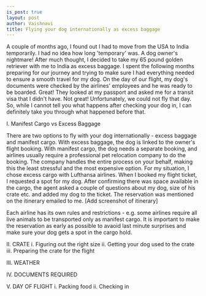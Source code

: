 ```yaml
---
is_post: true
layout: post
author: Vaishnavi
title: Flying your dog internationally as excess baggage
---
```


A couple of months ago, I found out I had to move from the USA to India temporarily. I had no idea how long 'temporary' was. A dog owner's nightmare! After much thought, I decided to take my 65 pound golden retriever with me to India as excess baggage. I spent the following months preparing for our journey and trying to make sure I had everything needed to ensure a smooth travel for my dog. On the day of our flight, my dog's documents were checked by the airlines' employees and he was ready to be boarded. Great! They looked at my passport and asked me for a transit visa that I didn't have. Not great! Unfortunately, we could not fly that day. So, while I cannot tell you what happens after checking your dog in, I can definitely take you through what happened before that. 

I. Manifest Cargo vs Excess Baggage

There are two options to fly with your dog internationally - excess baggage and manifest cargo. With excess baggage, the dog is linked to the owner's flight booking. With manifest cargo, the dog needs a separate booking, and airlines usually require a professional pet relocation company to do the booking. The company handles the entire process on your behalf, making this the least stressful and the most expensive option. For my situation, I chose excess cargo with Lufthansa airlines. When I booked my flight ticket, I requested a spot for my dog. After confirming there was space available in the cargo, the agent asked a couple of questions about my dog, size of his crate etc. and added my dog to the ticket. The reservation was mentioned on the itinerary emailed to me.
[Add screenshot of itinerary]

Each airline has its own rules and restrictions - e.g. some airlines require all live animals to be transported only as manifest cargo. It is important to make the reservation as early as possible to avaoid last minute surprises and make sure your dog gets a spot in the cargo hold. 
 
II. CRATE
 i. Figuring out the right size
 ii. Getting your dog used to the crate
 iii. Preparing the crate for the flight 

III. WEATHER

IV. DOCUMENTS REQUIRED

V. DAY OF FLIGHT
 i. Packing food
 ii. Checking in
